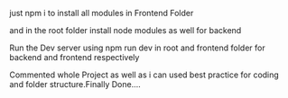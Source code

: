 just npm i to install all modules in Frontend Folder

and in the root folder install node modules as well for backend

Run the Dev server using npm run dev in root and frontend folder for backend and frontend respectively


Commented whole Project as well as i can used best practice for coding and folder structure.Finally Done....